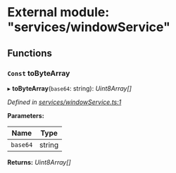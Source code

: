 # External module: "services/windowService"

## Functions

### `Const` toByteArray

▸ **toByteArray**(`base64`: string): *Uint8Array[]*

*Defined in [services/windowService.ts:1](https://github.com/TonyBrobston/jpegasus/blob/ead5eea/src/services/windowService.ts#L1)*

**Parameters:**

Name | Type |
------ | ------ |
`base64` | string |

**Returns:** *Uint8Array[]*
